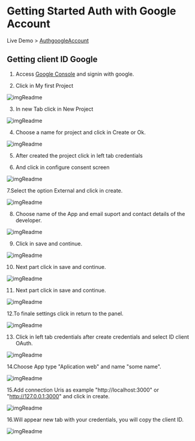 # Getting Started Auth with Google Account
Live Demo > [AuthgoogleAccount](https://raultocantins.github.io/AuthgoogleAccount/)





## Getting client ID Google

1. Access [Google Console](console.developers.google.com) and signin with google.

2. Click in My first Project

![imgReadme](https://github.com/raultocantins/AuthgoogleAccount/blob/master/src/assets/1.png)

3. In new Tab click in New Project

![imgReadme](https://github.com/raultocantins/AuthgoogleAccount/blob/master/src/assets/2.png)

4. Choose a name for project and click in Create or Ok.

![imgReadme](https://github.com/raultocantins/AuthgoogleAccount/blob/master/src/assets/3.png)

5. After created the project click in left tab credentials

6. And click in configure consent screen

![imgReadme](https://github.com/raultocantins/AuthgoogleAccount/blob/master/src/assets/4.png)

7.Select the option External and click in create.

![imgReadme](https://github.com/raultocantins/AuthgoogleAccount/blob/master/src/assets/5.png)

8. Choose name of the App and email suport and contact details of the developer.

![imgReadme](https://github.com/raultocantins/AuthgoogleAccount/blob/master/src/assets/6.png)
 
9. Click in save and continue.

![imgReadme](https://github.com/raultocantins/AuthgoogleAccount/blob/master/src/assets/6-2.png)

10. Next part click in save and continue.

![imgReadme](https://github.com/raultocantins/AuthgoogleAccount/blob/master/src/assets/7.png)

11. Next part click in save and continue.

![imgReadme](https://github.com/raultocantins/AuthgoogleAccount/blob/master/src/assets/8.png)

12.To finale settings click in return to the panel.

![imgReadme](https://github.com/raultocantins/AuthgoogleAccount/blob/master/src/assets/9.png)

13. Click in left tab credentials after create credentials and select ID client OAuth.

![imgReadme](https://github.com/raultocantins/AuthgoogleAccount/blob/master/src/assets/10.png)

14.Choose App type "Aplication web" and name "some name".

![imgReadme](https://github.com/raultocantins/AuthgoogleAccount/blob/master/src/assets/11.png)

15.Add connection Uris as example "http://localhost:3000" or "http://127.0.0.1:3000" and click in create.

![imgReadme](https://github.com/raultocantins/AuthgoogleAccount/blob/master/src/assets/12.png)

16.Will appear new tab with your credentials, you will copy the client ID.

![imgReadme](https://github.com/raultocantins/AuthgoogleAccount/blob/master/src/assets/finish.png)






